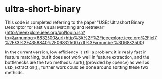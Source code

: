 # ultra-short-binary
This code is completed referring to the paper "USB: Ultrashort Binary Descriptor for Fast Visual Matching and Retrieval"(http://ieeexplore.ieee.org/xpl/login.jsp?tp=&arnumber=6832500&url=http%3A%2F%2Fieeexplore.ieee.org%2Fiel7%2F83%2F4358840%2F06832500.pdf%3Farnumber%3D6832500)

In the current version, low efficiency is still a problem:
it is really fast in feature matching, but it does not work well in feature extraction, and the bottlenecks are the two methods:
surf();(provided by opencv) as well as usb_extraction();, further work could be done around editting these two methods.

